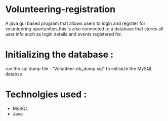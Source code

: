 # Volunteering-registration
A java gui based program that allows users to login and register for volunteering opurtunities,this is also connected to a database that stores all user info such as login details and events registered for. 

# Initializing the database :
run the sql dump file : "Volunteer-db_dump.sql" to initilaize the MySQL databse 

# Technolgies used :
- MySQL 
- Java
